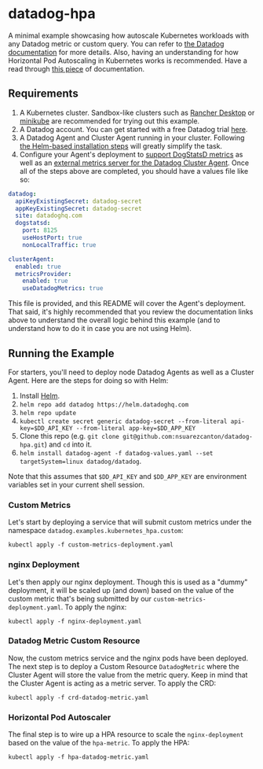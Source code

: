# datadog-hpa
A minimal example showcasing how autoscale Kubernetes workloads with any Datadog metric or custom query. You can refer to [the Datadog documentation](https://docs.datadoghq.com/containers/guide/cluster_agent_autoscaling_metrics/?tab=helm) for more details. Also, having an understanding for how Horizontal Pod Autoscaling in Kubernetes works is recommended. Have a read through [this piece](https://kubernetes.io/docs/tasks/run-application/horizontal-pod-autoscale/#algorithm-details) of documentation.
## Requirements
1. A Kubernetes cluster. Sandbox-like clusters such as [Rancher Desktop](https://rancherdesktop.io/) or [minikube](https://minikube.sigs.k8s.io/docs/start/) are recommended for trying out this example.
2. A Datadog account. You can get started with a free Datadog trial [here](https://www.datadoghq.com/dg/monitor/free-trial).
3. A Datadog Agent and Cluster Agent running in your cluster. Following [the Helm-based installation steps](https://docs.datadoghq.com/containers/kubernetes/installation/?tab=helm#installation) will greatly simplify the task.
4. Configure your Agent's deployment to [support DogStatsD metrics](https://docs.datadoghq.com/developers/dogstatsd/?tab=helm#setup) as well as an [external metrics server for the Datadog Cluster Agent](https://docs.datadoghq.com/containers/guide/cluster_agent_autoscaling_metrics/?tab=helm#installation).
Once all of the steps above are completed, you should have a values file like so:
```yaml
datadog:
  apiKeyExistingSecret: datadog-secret
  appKeyExistingSecret: datadog-secret
  site: datadoghq.com
  dogstatsd:
    port: 8125
    useHostPort: true
    nonLocalTraffic: true

clusterAgent:
  enabled: true
  metricsProvider:
    enabled: true
    useDatadogMetrics: true
```
This file is provided, and this README will cover the Agent's deployment. That said, it's highly recommended that you review the documentation links above to understand the overall logic behind this example (and to understand how to do it in case you are not using Helm).
## Running the Example
For starters, you'll need to deploy node Datadog Agents as well as a Cluster Agent. Here are the steps for doing so with Helm:
1. Install [Helm](https://v3.helm.sh/docs/intro/install/#through-package-managers).
2. `helm repo add datadog https://helm.datadoghq.com`
3. `helm repo update`
4. `kubectl create secret generic datadog-secret --from-literal api-key=$DD_API_KEY --from-literal app-key=$DD_APP_KEY`
5. Clone this repo (e.g. `git clone git@github.com:nsuarezcanton/datadog-hpa.git`) and `cd` into it.
6. `helm install datadog-agent -f datadog-values.yaml --set targetSystem=linux datadog/datadog`.

Note that this assumes that `$DD_API_KEY` and `$DD_APP_KEY` are environment variables set in your current shell session.
### Custom Metrics
Let's start by deploying a service that will submit custom metrics under the namespace `datadog.examples.kubernetes_hpa.custom`:
```
kubectl apply -f custom-metrics-deployment.yaml
```
### nginx Deployment
Let's then apply our nginx deployment. Though this is used as a "dummy" deployment, it will be scaled up (and down) based on the value of the custom metric that's being submitted by our `custom-metrics-deployment.yaml`. To apply the nginx:
```
kubectl apply -f nginx-deployment.yaml
```
### Datadog Metric Custom Resource
Now, the custom metrics service and the nginx pods have been deployed. The next step is to deploy a Custom Resource `DatadogMetric` where the Cluster Agent will store the value from the metric query. Keep in mind that the Cluster Agent is acting as a metric server. To apply the CRD:
```
kubectl apply -f crd-datadog-metric.yaml
```
### Horizontal Pod Autoscaler

The final step is to wire up a HPA resource to scale the `nginx-deployment` based on the value of the `hpa-metric`. To apply the HPA:
```
kubectl apply -f hpa-datadog-metric.yaml
```